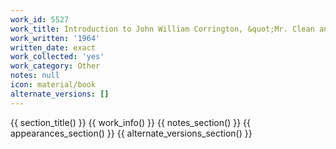 ```yaml
---
work_id: 5527
work_title: Introduction to John William Corrington, &quot;Mr. Clean and Other Poems&quot;
work_written: '1964'
written_date: exact
work_collected: 'yes'
work_category: Other
notes: null
icon: material/book
alternate_versions: []
---
```


{{ section_title() }}
{{ work_info() }}
{{ notes_section() }}
{{ appearances_section() }}
{{ alternate_versions_section() }}